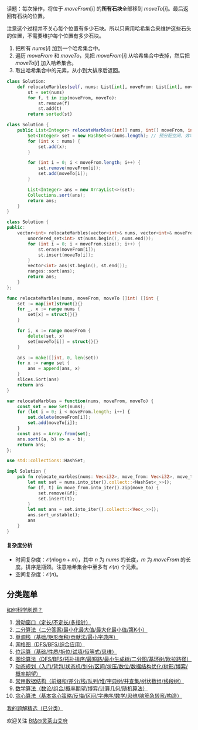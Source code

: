 读题：每次操作，将位于 $\textit{moveFrom}[i]$ 的**所有石块**全部移到 $\textit{moveTo}[i]$。最后返回有石块的位置。

注意这个过程并不关心每个位置有多少石块。所以只需用哈希集合来维护这些石头的位置，不需要维护每个位置有多少石块。

1. 把所有 $\textit{nums}[i]$ 加到一个哈希集合中。
2. 遍历 $\textit{moveFrom}$ 和 $\textit{moveTo}$，先把 $\textit{moveFrom}[i]$ 从哈希集合中去掉，然后把 $\textit{moveTo}[i]$ 加入哈希集合。
3. 取出哈希集合中的元素，从小到大排序后返回。

```py [sol-Python3]
class Solution:
    def relocateMarbles(self, nums: List[int], moveFrom: List[int], moveTo: List[int]) -> List[int]:
        st = set(nums)
        for f, t in zip(moveFrom, moveTo):
            st.remove(f)
            st.add(t)
        return sorted(st)
```

```java [sol-Java]
class Solution {
    public List<Integer> relocateMarbles(int[] nums, int[] moveFrom, int[] moveTo) {
        Set<Integer> set = new HashSet<>(nums.length); // 预分配空间，效率更高
        for (int x : nums) {
            set.add(x);
        }

        for (int i = 0; i < moveFrom.length; i++) {
            set.remove(moveFrom[i]);
            set.add(moveTo[i]);
        }

        List<Integer> ans = new ArrayList<>(set);
        Collections.sort(ans);
        return ans;
    }
}
```

```cpp [sol-C++]
class Solution {
public:
    vector<int> relocateMarbles(vector<int>& nums, vector<int>& moveFrom, vector<int>& moveTo) {
        unordered_set<int> st(nums.begin(), nums.end());
        for (int i = 0; i < moveFrom.size(); i++) {
            st.erase(moveFrom[i]);
            st.insert(moveTo[i]);
        }
        vector<int> ans(st.begin(), st.end());
        ranges::sort(ans);
        return ans;
    }
};
```

```go [sol-Go]
func relocateMarbles(nums, moveFrom, moveTo []int) []int {
    set := map[int]struct{}{}
    for _, x := range nums {
        set[x] = struct{}{}
    }

    for i, x := range moveFrom {
        delete(set, x)
        set[moveTo[i]] = struct{}{}
    }

    ans := make([]int, 0, len(set))
    for x := range set {
        ans = append(ans, x)
    }
    slices.Sort(ans)
    return ans
}
```

```js [sol-JavaScript]
var relocateMarbles = function(nums, moveFrom, moveTo) {
    const set = new Set(nums);
    for (let i = 0; i < moveFrom.length; i++) {
        set.delete(moveFrom[i]);
        set.add(moveTo[i]);
    }
    const ans = Array.from(set);
    ans.sort((a, b) => a - b);
    return ans;
};
```

```rust [sol-Rust]
use std::collections::HashSet;

impl Solution {
    pub fn relocate_marbles(nums: Vec<i32>, move_from: Vec<i32>, move_to: Vec<i32>) -> Vec<i32> {
        let mut set = nums.into_iter().collect::<HashSet<_>>();
        for (f, t) in move_from.into_iter().zip(move_to) {
            set.remove(&f);
            set.insert(t);
        }
        let mut ans = set.into_iter().collect::<Vec<_>>();
        ans.sort_unstable();
        ans
    }
}
```

#### 复杂度分析

- 时间复杂度：$\mathcal{O}(n\log n + m)$，其中 $n$ 为 $\textit{nums}$ 的长度，$m$ 为 $\textit{moveFrom}$ 的长度。排序是瓶颈。注意哈希集合中至多有 $\mathcal{O}(n)$ 个元素。
- 空间复杂度：$\mathcal{O}(n)$。

## 分类题单

[如何科学刷题？](https://leetcode.cn/circle/discuss/RvFUtj/)

1. [滑动窗口（定长/不定长/多指针）](https://leetcode.cn/circle/discuss/0viNMK/)
2. [二分算法（二分答案/最小化最大值/最大化最小值/第K小）](https://leetcode.cn/circle/discuss/SqopEo/)
3. [单调栈（基础/矩形面积/贡献法/最小字典序）](https://leetcode.cn/circle/discuss/9oZFK9/)
4. [网格图（DFS/BFS/综合应用）](https://leetcode.cn/circle/discuss/YiXPXW/)
5. [位运算（基础/性质/拆位/试填/恒等式/思维）](https://leetcode.cn/circle/discuss/dHn9Vk/)
6. [图论算法（DFS/BFS/拓扑排序/最短路/最小生成树/二分图/基环树/欧拉路径）](https://leetcode.cn/circle/discuss/01LUak/)
7. [动态规划（入门/背包/状态机/划分/区间/状压/数位/数据结构优化/树形/博弈/概率期望）](https://leetcode.cn/circle/discuss/tXLS3i/)
8. [常用数据结构（前缀和/差分/栈/队列/堆/字典树/并查集/树状数组/线段树）](https://leetcode.cn/circle/discuss/mOr1u6/)
9. [数学算法（数论/组合/概率期望/博弈/计算几何/随机算法）](https://leetcode.cn/circle/discuss/IYT3ss/)
10. [贪心算法（基本贪心策略/反悔/区间/字典序/数学/思维/脑筋急转弯/构造）](https://leetcode.cn/circle/discuss/g6KTKL/)

[我的题解精选（已分类）](https://github.com/EndlessCheng/codeforces-go/blob/master/leetcode/SOLUTIONS.md)

欢迎关注 [B站@灵茶山艾府](https://space.bilibili.com/206214)
